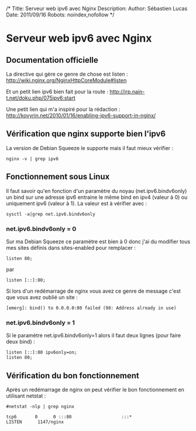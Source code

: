/*
Title: Serveur web ipv6 avec Nginx
Description: 
Author: Sébastien Lucas
Date: 2011/09/16
Robots: noindex,nofollow
*/
# Serveur web ipv6 avec Nginx

## Documentation officielle
La directive qui gère ce genre de chose est listen : http://wiki.nginx.org/NginxHttpCoreModule#listen

Et un petit lien ipv6 bien fait pour la route : http://irp.nain-t.net/doku.php/075ipv6:start

Une petit lien qui m'a inspiré pour la rédaction : http://kovyrin.net/2010/01/16/enabling-ipv6-support-in-nginx/
## Vérification que nginx supporte bien l'ipv6

La version de Debian Squeeze le supporte mais il faut mieux vérifier :
```
nginx -v | grep ipv6
```
## Fonctionnement sous Linux

Il faut savoir qu'en fonction d'un paramètre du noyau (net.ipv6.bindv6only) un bind sur une adresse ipv6 entraine le même bind en ipv4 (valeur à 0) ou uniquement ipv6 (valeur à 1). La valeur est à vérifier avec :
```
sysctl -a|grep net.ipv6.bindv6only
```
### net.ipv6.bindv6only = 0

 Sur ma Debian Squeeze ce paramètre est bien à 0 donc j'ai du modifier tous mes sites définis dans sites-enabled pour remplacer :
```
listen 80;
```
par
```
listen [::]:80;
```

Si lors d'un redémarrage de nginx vous avez ce genre de message c'est que vous avez oublié un site :
```
[emerg]: bind() to 0.0.0.0:80 failed (98: Address already in use)
```

### net.ipv6.bindv6only = 1

Si le paramètre net.ipv6.bindv6only=1 alors il faut deux lignes (pour faire deux bind) :
```
listen [::]:80 ipv6only=on;
listen 80;
```
## Vérification du bon fonctionnement

Après un redémarrage de nginx on peut vérifier le bon fonctionnement en utilisant netstat :
```
#netstat -nlp | grep nginx

tcp6       0      0 :::80                   :::*                    LISTEN      1147/nginx
```






